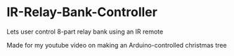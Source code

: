# IR-Relay-Bank-Controller
Lets user control 8-part relay bank using an IR remote

Made for my youtube video on making an Arduino-controlled christmas tree
